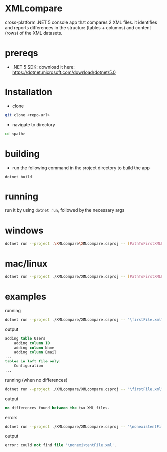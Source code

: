 # XMLcompare
cross-platform .NET 5 console app that compares 2 XML files. it identifies and reports differences in the structure (tables + columns) and content (rows) of the XML datasets.

# prereqs
- .NET 5 SDK: download it here: https://dotnet.microsoft.com/download/dotnet/5.0

# installation
- clone
```sh 
git clone <repo-url>
```
- navigate to directory
```sh
cd <path>
```

# building
- run the following command in the project directory to build the app
```sh
dotnet build
```

# running
run it by using `dotnet run`, followed by the necessary args

# windows
```sh
dotnet run --project .\XMLcompare\XMLcompare.csproj -- [PathToFirstXMLFile] [PathToSecondXMLFile]
```

# mac/linux
```sh
dotnet run --project ./XMLcompare/XMLcompare.csproj -- [PathToFirstXMLFile] [PathToSecondXMLFile]
```

# examples
running 
```sh
dotnet run --project ./XMLcompare/XMLcompare.csproj -- "\firstFile.xml" "\secondFile.xml"
```
output
```sql
adding table Users
    adding column ID
    adding column Name
    adding column Email
...
tables in left file only:
    Configuration
...
```

running (when no differences)
```sh
dotnet run --project ./XMLcompare/XMLcompare.csproj -- "\firstFile.xml" "\secondFile.xml"
```
output
```sql
no differences found between the two XML files.
```

errors
```sh
dotnet run --project ./XMLcompare/XMLcompare.csproj -- "\nonexistentFile.xml" "\secondFile.xml"
```
output
```sql
error: could not find file '\nonexistentFile.xml'.
```
